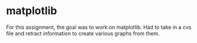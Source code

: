 # matplotlib
For this assignment, the goal was to work on matplotlib.
Had to take in a cvs file and retract information to create various graphs from them.
